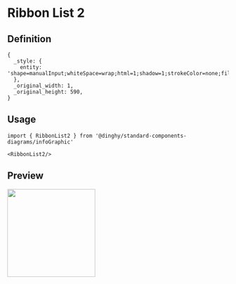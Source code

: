 # Ribbon List 2

## Definition

```
{
  _style: { 
    entity: 'shape=manualInput;whiteSpace=wrap;html=1;shadow=1;strokeColor=none;fillColor=#dddddd;fontSize=15;fontColor=#444444;align=right;direction=south;flipH=1;shadow=1;spacing=10;fontStyle=1;',
  },
  _original_width: 1,
  _original_height: 590,
}
```

## Usage

```
import { RibbonList2 } from '@dinghy/standard-components-diagrams/infoGraphic'

<RibbonList2/>
```

## Preview

<img src="./ribbon-list-2.png" width="200"/>
